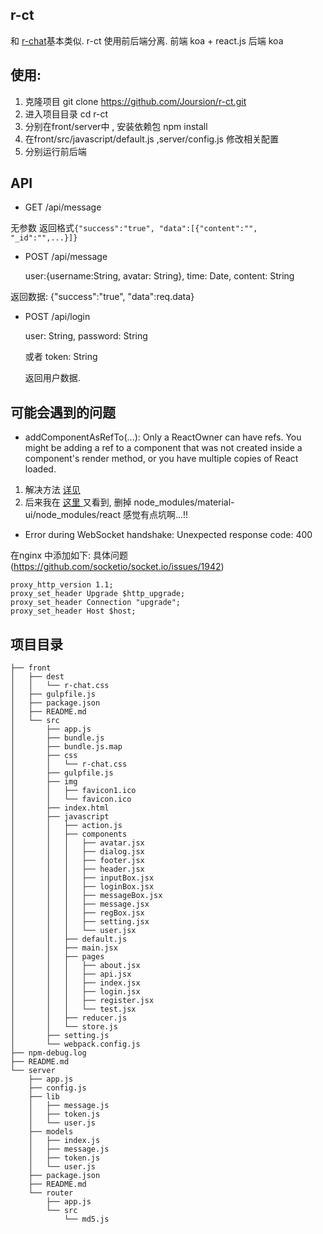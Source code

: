 ## r-ct

和 <a href="https://github.com/Joursion/r-chat">r-chat</a>基本类似. r-ct 使用前后端分离.
前端 koa + react.js
后端 koa

## 使用:
1. 克隆项目 git clone https://github.com/Joursion/r-ct.git
2. 进入项目目录 cd r-ct
3. 分别在front/server中 , 安装依赖包 npm install
4. 在front/src/javascript/default.js ,server/config.js 修改相关配置
5. 分别运行前后端 

## API

- GET /api/message

无参数 返回格式``` {"success":"true", "data":[{"content":"", "_id":"",...}]} ```

- POST /api/message

    user:{username:String, avatar: String},
    time: Date,
    content: String
    
返回数据: {"success":"true", "data":req.data}

- POST /api/login

   user: String,
   password: String
   
   或者 
   token: String
   
   返回用户数据.
   
## 可能会遇到的问题

- addComponentAsRefTo(...): Only a ReactOwner can have refs. You might be adding 
  a ref to a component that was not created inside a component\'s render method, or you have multiple copies of React loaded.
  
1. 解决方法 <a href="https://gist.github.com/jimfb/4faa6cbfb1ef476bd105"> 详见</a>
2. 后来我在 <a href="https://github.com/callemall/material-ui/issues/2818"> 这里 </a> 又看到,
   删掉   node_modules/material-ui/node_modules/react 感觉有点坑啊...!!

- Error during WebSocket handshake: Unexpected response code: 400

在nginx 中添加如下:  具体问题(https://github.com/socketio/socket.io/issues/1942)

```
proxy_http_version 1.1;
proxy_set_header Upgrade $http_upgrade;
proxy_set_header Connection "upgrade";
proxy_set_header Host $host;
```

## 项目目录
```
├── front  
│   ├── dest
│   │   └── r-chat.css
│   ├── gulpfile.js
│   ├── package.json
│   ├── README.md
│   └── src
│       ├── app.js
│       ├── bundle.js
│       ├── bundle.js.map
│       ├── css
│       │   └── r-chat.css
│       ├── gulpfile.js
│       ├── img
│       │   ├── favicon1.ico
│       │   └── favicon.ico
│       ├── index.html
│       ├── javascript
│       │   ├── action.js
│       │   ├── components
│       │   │   ├── avatar.jsx
│       │   │   ├── dialog.jsx
│       │   │   ├── footer.jsx
│       │   │   ├── header.jsx
│       │   │   ├── inputBox.jsx
│       │   │   ├── loginBox.jsx
│       │   │   ├── messageBox.jsx
│       │   │   ├── message.jsx
│       │   │   ├── regBox.jsx
│       │   │   ├── setting.jsx
│       │   │   └── user.jsx
│       │   ├── default.js
│       │   ├── main.jsx
│       │   ├── pages
│       │   │   ├── about.jsx
│       │   │   ├── api.jsx
│       │   │   ├── index.jsx
│       │   │   ├── login.jsx
│       │   │   ├── register.jsx
│       │   │   └── test.jsx
│       │   ├── reducer.js
│       │   └── store.js
│       ├── setting.js
│       └── webpack.config.js
├── npm-debug.log
├── README.md
└── server
    ├── app.js
    ├── config.js
    ├── lib
    │   ├── message.js
    │   ├── token.js
    │   └── user.js
    ├── models
    │   ├── index.js
    │   ├── message.js
    │   ├── token.js
    │   └── user.js
    ├── package.json
    ├── README.md
    └── router
        ├── app.js
        └── src
            └── md5.js

```